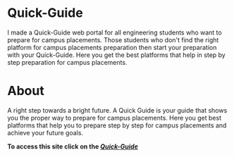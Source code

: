 # Quick-Guide
I made a Quick-Guide web portal for all engineering students who want to prepare for campus placements. Those students who don't find the right platform for campus placements preparation then start your preparation with your Quick-Guide. Here you get the best platforms that help in step by step preparation for campus placements.

# About

A right step towards a bright future. A Quick Guide is your guide that shows you the proper way to prepare for campus placements. Here you get best platforms that help you to prepare step by step for campus placements and achieve your future goals.


**To access this site click on the _[Quick-Guide](https://dhan9588.github.io/Quick-Guide/index.html)_**
